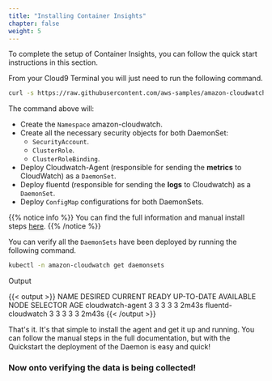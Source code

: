 ```yaml
---
title: "Installing Container Insights"
chapter: false
weight: 5
---
```


To complete the setup of Container Insights, you can follow the quick start instructions in this section.

From your Cloud9 Terminal you will just need to run the following command.

```bash
curl -s https://raw.githubusercontent.com/aws-samples/amazon-cloudwatch-container-insights/latest/k8s-deployment-manifest-templates/deployment-mode/daemonset/container-insights-monitoring/quickstart/cwagent-fluentd-quickstart.yaml | sed "s/{{cluster_name}}/eksworkshop-eksctl/;s/{{region_name}}/${AWS_REGION}/" | kubectl apply -f -
```

The command above will:

* Create the `Namespace` amazon-cloudwatch.
* Create all the necessary security objects for both DaemonSet:
  * `SecurityAccount`.
  * `ClusterRole`.
  * `ClusterRoleBinding`.
* Deploy Cloudwatch-Agent (responsible for sending the **metrics** to CloudWatch) as a `DaemonSet`.
* Deploy fluentd (responsible for sending the **logs** to Cloudwatch) as a `DaemonSet`.
* Deploy `ConfigMap` configurations for both DaemonSets.

{{% notice info %}}
You can find the full information and manual install steps [here](https://docs.aws.amazon.com/AmazonCloudWatch/latest/monitoring/Container-Insights-setup-EKS-quickstart.html).
{{% /notice %}}

You can verify all the `DaemonSets` have been deployed by running the following command.

```bash
kubectl -n amazon-cloudwatch get daemonsets
```

Output

{{< output >}}
NAME                 DESIRED   CURRENT   READY   UP-TO-DATE   AVAILABLE   NODE SELECTOR   AGE
cloudwatch-agent     3         3         3       3            3           <none>          2m43s
fluentd-cloudwatch   3         3         3       3            3           <none>          2m43s
{{< /output >}}

That's it. It's that simple to install the agent and get it up and running. You can follow the manual steps in the full documentation, but with the Quickstart the deployment of the Daemon is easy and quick!

### Now onto verifying the data is being collected!
